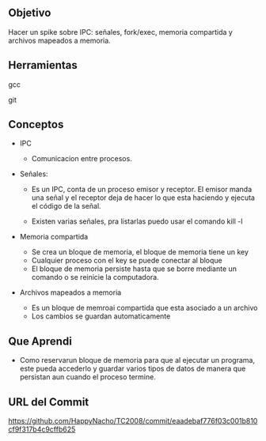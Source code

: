 ## Objetivo 

Hacer un spike sobre IPC: señales, fork/exec, memoria compartida y archivos mapeados a memoria.

## Herramientas
gcc

git


## Conceptos
* IPC

  * Comunicacion entre procesos.


* Señales:

  * Es un IPC, conta de un proceso emisor y receptor. El emisor manda una señal y el receptor deja de hacer lo que esta haciendo y ejecuta el código de la señal.

  * Existen varias señales, pra listarlas puedo usar el comando kill -l
 
* Memoria compartida

  * Se crea un bloque de memoria, el bloque de memoria tiene un key
  * Cualquier proceso con el key se puede conectar al bloque
  * El bloque de memoria persiste hasta que se borre mediante un comando o se reinicie la computadora.
  
* Archivos mapeados a memoria

  * Es un bloque de memroai compartida que esta asociado a un archivo
  * Los cambios se guardan automaticamente

## Que Aprendi


* Como reservarun bloque de memoria para que al ejecutar un programa, este pueda accederlo y guardar varios tipos de datos de manera que persistan aun cuando el proceso termine.


## URL del Commit 

https://github.com/HappyNacho/TC2008/commit/eaadebaf776f03c001b810cf9f317b4c9cffb625
